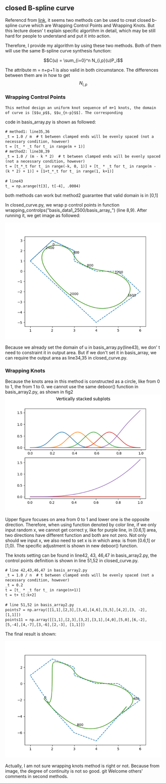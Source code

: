 ## closed B-spline curve



Referencd from [link](https://pages.mtu.edu/~shene/COURSES/cs3621/NOTES/spline/B-spline/bspline-curve-closed.html), it seems
two methods can be used to creat closed b-spline curve which are Wrapping Control Points and Wrapping Knots. But this lecture doesn' t 
explain specific algortihm in detail, which may be still hard for people to understand and put it into action.

Therefore, I provide my algorithm by using these two methods. Both of them will use the same B-spline curve synthesis function:

```math
C(u) = \sum_{i=0}^n N_{i,p}(u)P_i
```
The attribute m = n+p+1 is also valid in both circumstance. The differences between them are in how to get $$N_{i,p}$$ 
###  Wrapping Control Points
    
    This method design an uniform knot sequence of m+1 knots, the domain of curve is [$$u_p$$, $$u_{n-p}$$]. The corresponding
code in basis_array.py is shown as followed:

```buildoutcfg
# method1: line35,36
_t = 1.0 / m  # t between clamped ends will be evenly spaced (not a necessary condition, however)
t = [t_ * _t for t_ in range(m + 1)]
# method2: line38,39
_t = 1.0 / (m - k * 2)  # t between clamped ends will be evenly spaced (not a necessary condition, however)
t = [t_*_t for t_ in range(-k, 0, 1)] + [t_ * _t for t_ in range(m - (k * 2) + 1)] + [1+t_*_t for t_ in range(1, k+1)]

# line43
t_ = np.arange(t[3], t[-4], .0004)

```

both methods can work but method2 guarantee that valid domain is in [0,1]

In closed_curve.py, we wrap p control points in function wrapping_controlps("basis_data1_2500/basis_array_") (line 8,9). After
running it, we get image as followed:

![AnVIL Image](./output/wrapping_controlps.png)


Because we already set the domain of u in basis_array.py(line43), we don' t need to constraint it in output area. But if we 
don't set it in basis_array, we can require the output area as line34,35 in closed_curve.py.


### Wrapping Knots

Because the knots area in this method is constructed as a circle, like from 0 to 1, the from 1 to 0.
we cannot use the same deboor() function in basis_array2.py, as shown in fig2 ![AnVIL Image](./output/basis_fig_4.png)

Upper figure focuses on area from 0 to 1 and lower one is the opposite direction. Therefore, when using function denoted by color line,
if we only input random x, we cannot get correct y, like for purple line, in [0.6,1] area, two directions 
have different function and both are not zero. Not only should we input x, we also need to set x is in which area: is from [0.6,1] or [1,0).
The specific adjustment is shown in new deboor() function.

The knots setting can be found in line42, 43, 46,47 in basis_array2.py, the control points definition is shown in line 51,52 in closed_curve.py. 
```buildoutcfg
# line 42,43,46,47 in basis_array2.py
_t = 1.0 / n  # t between clamped ends will be evenly spaced (not a necessary condition, however)
_t = 0.2
t = [t_ * _t for t_ in range(n+1)]
t = t+ t[:k+2]

# line 51,52 in basis_array2.py
points7 = np.array([[1,1],[2,3],[3,4],[4,6],[5,5],[4,2],[3, -2], [1,1]])
points11 = np.array([[1,1],[2,3],[3,2],[3,1],[4,0],[5,0],[6,-2],[5,-4],[4,-7],[3,-6],[2,-3], [1,1]])

```

The final result is shown:

![AnVIL Image](./output/wrapping_knots.png)

Actually, I am not sure wrapping knots method is right or not. Because from image, the degree of continuity is not so good. 
git Welcome others' comments in second methods.



